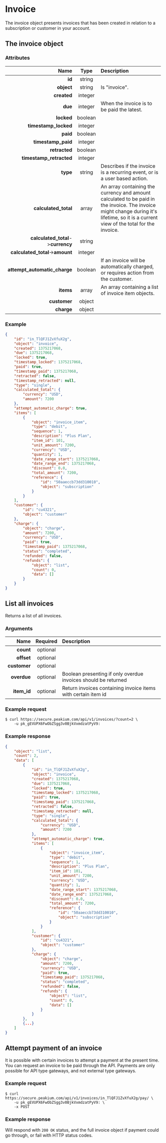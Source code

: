 Invoice
=======

The invoice object presents invoices that has been created in relation to a subscription or customer in your account.

The invoice object
------------------

### Attributes

Name | Type | Description
--:|:-:|:--
**id** | string |
**object** | string | Is "invoice".
**created** | integer |
**due** | integer | When the invoice is to be paid the latest.
**locked** | boolean |
**timestamp_locked** | integer |
**paid** | boolean |
**timestamp_paid** | integer |
**retracted** | boolean |
**timestamp_retracted** | integer |
**type** | string | Describes if the invoice is a recurring event, or is a user based action.
**calculated_total** | array | An array containing the currency and amount calculated to be paid in the invoice. The invoice might change during it's lifetime, so it is a current view of the total for the invoice.
**calculated_total**->**currency**  | string |
**calculated_total**->**amount**  | integer |
**attempt_automatic_charge** | boolean | If an invoice will be automatically charged, or requires action from the customer.
**items** | array | An array containing a list of invoice item objects.
**customer** | object |
**charge** | object |

### Example

```json
{
	"id": "in_TlQFJ1ZvXfuX2g",
	"object": "invoice",
	"created": 1375217068,
	"due": 1375217068,
	"locked": true,
	"timestamp_locked": 1375217068,
	"paid": true,
	"timestamp_paid": 1375217068,
	"retracted": false,
	"timestamp_retracted": null,
	"type": "single",
	"calculated_total": {
		"currency": "USD",
		"amount": 7200
	},
	"attempt_automatic_charge": true,
	"items": [
		{
			"object": "invoice_item",
			"type": "debit",
			"sequence": 1,
			"description": "Plus Plan",
			"item_id": 101,
			"unit_amount": 7200,
			"currency": "USD",
			"quantity": 1,
			"date_range_start": 1375217068,
			"date_range_end": 1375217068,
			"discount": 0.0,
			"total_amount": 7200,
			"reference": {
				"id": "50aaeccb73dd310010",
				"object": "subscription"
			}
		}
	],
	"customer": {
		"id": "cu4321",
		"object": "customer"
	},
	"charge": {
		"object": "charge",
		"amount": 7200,
		"currency": "USD",
		"paid": true,
		"timestamp_paid": 1375217068,
		"status": "completed",
		"refunded": false,
		"refunds": {
			"object": "list",
			"count": 0,
			"data": []
		}
	}
}
```

List all invoices
-----------------
Returns a list of all invoices.

### Arguments

Name | Required | Description
--:|:-:|:--
**count** | optional |
**offset** | optional |
**customer** | optional |
**overdue** | optional | Boolean presenting if only overdue invoices should be returned
**item_id** | optional | Return invoices containing invoice items with certain item id

### Example request

	$ curl https://secure.peakium.com/api/v1/invoices/?count=2 \
		-u pk_gEVUPX6FwObZSgg3v0BjkVxmdzatPyV9:

### Example response

```json
{
	"object": "list",
	"count": 2,
	"data": [
		{
			"id": "in_TlQFJ1ZvXfuX2g",
			"object": "invoice",
			"created": 1375217068,
			"due": 1375217068,
			"locked": true,
			"timestamp_locked": 1375217068,
			"paid": true,
			"timestamp_paid": 1375217068,
			"retracted": false,
			"timestamp_retracted": null,
			"type": "single",
			"calculated_total": {
				"currency": "USD",
				"amount": 7200
			},
			"attempt_automatic_charge": true,
			"items": [
				{
					"object": "invoice_item",
					"type": "debit",
					"sequence": 1,
					"description": "Plus Plan",
					"item_id": 101,
					"unit_amount": 7200,
					"currency": "USD",
					"quantity": 1,
					"date_range_start": 1375217068,
					"date_range_end": 1375217068,
					"discount": 0.0,
					"total_amount": 7200,
					"reference": {
						"id": "50aaeccb73dd310010",
						"object": "subscription"
					}
				}
			],
			"customer": {
				"id": "cu4321",
				"object": "customer"
			},
			"charge": {
				"object": "charge",
				"amount": 7200,
				"currency": "USD",
				"paid": true,
				"timestamp_paid": 1375217068,
				"status": "completed",
				"refunded": false,
				"refunds": {
					"object": "list",
					"count": 0,
					"data": []
				}
			}
		},
		{...}
	]
}
```

Attempt payment of an invoice
-----------------------------
It is possible with certain invoices to attempt a payment at the present time. You can request an invoice to be paid through the API. Payments are only possible for API type gateways, and not external type gateways.

### Example request

	$ curl https://secure.peakium.com/api/v1/invoices/in_TlQFJ1ZvXfuX2g/pay/ \
		-u pk_gEVUPX6FwObZSgg3v0BjkVxmdzatPyV9: \
		-x POST

### Example response

Will respond with `200 OK` status, and the full invoice object if payment could go through, or fail with HTTP status codes.